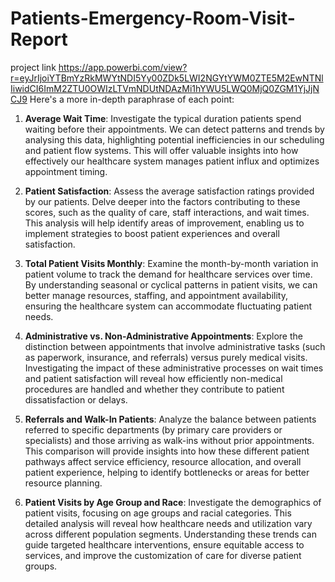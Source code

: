 # Patients-Emergency-Room-Visit-Report
project link https://app.powerbi.com/view?r=eyJrIjoiYTBmYzRkMWYtNDI5Yy00ZDk5LWI2NGYtYWM0ZTE5M2EwNTNlIiwidCI6ImM2ZTU0OWIzLTVmNDUtNDAzMi1hYWU5LWQ0MjQ0ZGM1YjJjNCJ9
Here's a more in-depth paraphrase of each point:

1. **Average Wait Time**: Investigate the typical duration patients spend waiting before their appointments. We can detect patterns and trends by analysing this data, highlighting potential inefficiencies in our scheduling and patient flow systems. This will offer valuable insights into how effectively our healthcare system manages patient influx and optimizes appointment timing.

2. **Patient Satisfaction**: Assess the average satisfaction ratings provided by our patients. Delve deeper into the factors contributing to these scores, such as the quality of care, staff interactions, and wait times. This analysis will help identify areas of improvement, enabling us to implement strategies to boost patient experiences and overall satisfaction.

3. **Total Patient Visits Monthly**: Examine the month-by-month variation in patient volume to track the demand for healthcare services over time. By understanding seasonal or cyclical patterns in patient visits, we can better manage resources, staffing, and appointment availability, ensuring the healthcare system can accommodate fluctuating patient needs.

4. **Administrative vs. Non-Administrative Appointments**: Explore the distinction between appointments that involve administrative tasks (such as paperwork, insurance, and referrals) versus purely medical visits. Investigating the impact of these administrative processes on wait times and patient satisfaction will reveal how efficiently non-medical procedures are handled and whether they contribute to patient dissatisfaction or delays.

5. **Referrals and Walk-In Patients**: Analyze the balance between patients referred to specific departments (by primary care providers or specialists) and those arriving as walk-ins without prior appointments. This comparison will provide insights into how these different patient pathways affect service efficiency, resource allocation, and overall patient experience, helping to identify bottlenecks or areas for better resource planning.

6. **Patient Visits by Age Group and Race**: Investigate the demographics of patient visits, focusing on age groups and racial categories. This detailed analysis will reveal how healthcare needs and utilization vary across different population segments. Understanding these trends can guide targeted healthcare interventions, ensure equitable access to services, and improve the customization of care for diverse patient groups.

